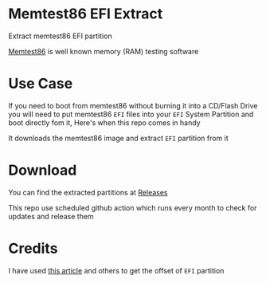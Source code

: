 # Memtest86 EFI Extract
Extract memtest86 EFI partition

[Memtest86](https://www.memtest86.com/memtest86.html) is well known memory (RAM) testing software

# Use Case
If you need to boot from memtest86 without burning it into a CD/Flash Drive you will need  to put memtest86 `EFI` files into your `EFI` System Partition and boot directly fom it, Here's when this repo comes in handy

It downloads the memtest86 image and extract `EFI` partition from it

# Download
You can find the extracted partitions at [Releases](https://github.com/3omar-mostafa/memtest86-efi/releases)

This repo use scheduled github action which runs every month to check for updates and release them

# Credits
I have used [this article](https://www.yosoygames.com.ar/wp/2020/03/installing-memtest86-on-uefi-grub2-ubuntu/) and others to get the offset of `EFI` partition

